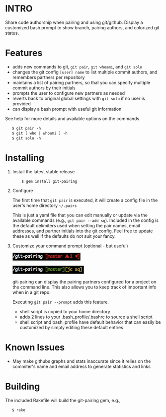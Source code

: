 # INTRO 

Share code authorship when pairing and using git/github.  Display a
customized bash prompt to show branch, pairing authors, and colorized
git status.

# Features

* adds new commands to git, `git pair`, `git whoami`, and `git solo`
* changes the git config `[user] name` to list multiple commit authors, and remembers partners per repository
* maintains a list of pairing partners, so that you can specify multiple commit authors by their initials
* prompts the user to configure new partners as needed
* reverts back to original global settings with `git solo` if no user is provided
* can display a bash prompt with useful git information

See help for more details and available options on the commands

```
   $ git pair -h
   $ git [ who | whoami ] -h
   $ git solo -h
```

# Installing

1. Install the latest stable release

    ```
        $ gem install git-pairing 
    ```

1. Configure

    The first time that `git pair` is executed, it will create a config file
    in the user's home directory `~/.pairs`

    This is just a yaml file that you can edit manually or update via the
    available commands (e.g., `git pair --add sq`).  Included in the config is
    the default delimiters used when setting the pair names, email
    addresses, and partner initials
    into the git config.  Feel free to update these as well if the defaults
    do not suit your fancy.

1. Customize your command prompt (optional - but useful)

    ![Git-Pairing Prompt](gprompt.jpg "git-pairing command prompt")

    ![Git-Pairing Prompt - Clean](gprompt-clean.jpg "git-pairing command prompt - clean")

    git-pairing can display the pairing partners configured for a project on the
    command line. This also allows you to keep track of important info when in a git repo.

    Executing `git pair --prompt` adds this feature.
    * shell script is copied to your home directory
    * adds 2 lines to your .bash_profile/.bashrc to source a shell script
    * shell script and bash_profile have default behavior that can easily be
    customized by simply editing these default entries

# Known Issues

* May make githubs graphs and stats inaccurate since it relies on the commiter's 
name and email address to generate statistics and links

# Building

The included Rakefile will build the git-pairing gem, e.g.,

```
   $ rake
```
